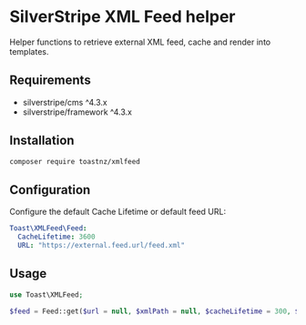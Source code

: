 # SilverStripe XML Feed helper

Helper functions to retrieve external XML feed, cache and render into templates.

## Requirements

* silverstripe/cms ^4.3.x
* silverstripe/framework ^4.3.x

## Installation

```bash
composer require toastnz/xmlfeed
```

## Configuration

Configure the default Cache Lifetime or default feed URL:

```yaml
Toast\XMLFeed\Feed:
  CacheLifetime: 3600
  URL: "https://external.feed.url/feed.xml"
```

## Usage

```php
use Toast\XMLFeed;

$feed = Feed::get($url = null, $xmlPath = null, $cacheLifetime = 300, $asArray = false, $flushCache = false);
```
